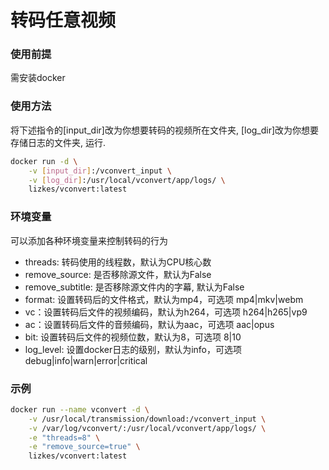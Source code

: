 # 转码任意视频

### 使用前提
需安装docker


### 使用方法
将下述指令的[input_dir]改为你想要转码的视频所在文件夹, [log_dir]改为你想要存储日志的文件夹, 运行.
```bash
docker run -d \
    -v [input_dir]:/vconvert_input \
    -v [log_dir]:/usr/local/vconvert/app/logs/ \
    lizkes/vconvert:latest
```

### 环境变量
可以添加各种环境变量来控制转码的行为
+ threads: 转码使用的线程数，默认为CPU核心数
+ remove_source: 是否移除源文件，默认为False
+ remove_subtitle: 是否移除源文件内的字幕, 默认为False
+ format: 设置转码后的文件格式，默认为mp4，可选项 mp4|mkv|webm
+ vc：设置转码后文件的视频编码，默认为h264，可选项 h264|h265|vp9
+ ac：设置转码后文件的音频编码，默认为aac，可选项 aac|opus
+ bit: 设置转码后文件的视频位数，默认为8，可选项 8|10
+ log_level: 设置docker日志的级别，默认为info，可选项 debug|info|warn|error|critical

### 示例
```bash
docker run --name vconvert -d \
    -v /usr/local/transmission/download:/vconvert_input \
    -v /var/log/vconvert/:/usr/local/vconvert/app/logs/ \
    -e "threads=8" \
    -e "remove_source=true" \
    lizkes/vconvert:latest
```